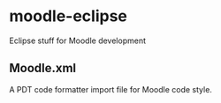 # moodle-eclipse
Eclipse stuff for Moodle development

## Moodle.xml

A PDT code formatter import file for Moodle code style. 
